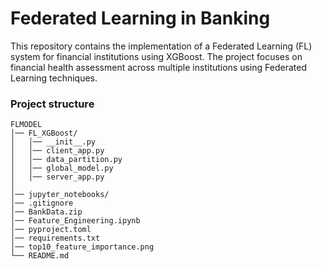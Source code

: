 # Federated Learning in Banking
This repository contains the implementation of a Federated Learning (FL) system for financial institutions using XGBoost. 
The project focuses on financial health assessment across multiple institutions using Federated Learning techniques.


### Project structure

```shell
FLMODEL  
│── FL_XGBoost/                
│   │── __init__.py              
│   │── client_app.py           
│   │── data_partition.py       
│   │── global_model.py      
│   │── server_app.py           
│  
│── jupyter_notebooks/            
│── .gitignore                   
│── BankData.zip                   
│── Feature_Engineering.ipynb        
│── pyproject.toml                   
│── requirements.txt          
│── top10_feature_importance.png     
└── README.md
```
